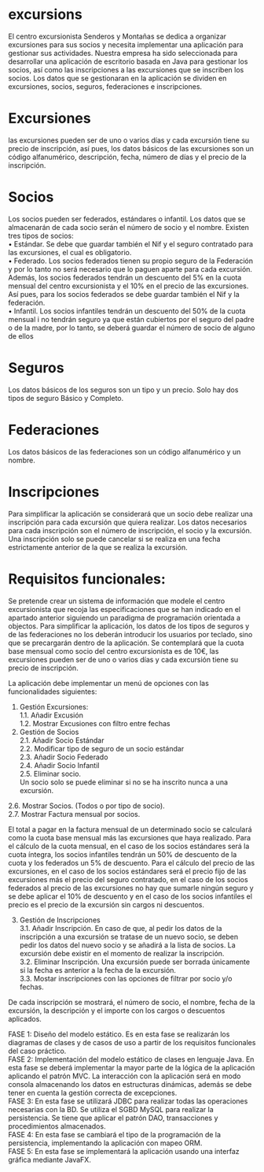 # excursions
El centro excursionista Senderos y Montañas se dedica a organizar excursiones para
sus socios y necesita implementar una aplicación para gestionar sus actividades.
Nuestra empresa ha sido seleccionada para desarrollar una aplicación de escritorio
basada en Java para gestionar los socios, así como las inscripciones a las excursiones
que se inscriben los socios.
Los datos que se gestionaran en la aplicación se dividen en excursiones, socios,
seguros, federaciones e inscripciones. <br>

# Excursiones <br>
las excursiones pueden ser de uno o varios días y cada excursión tiene su precio de
inscripción, así pues, los datos básicos de las excursiones son un código alfanumérico,
descripción, fecha, número de días y el precio de la inscripción.
<br>

# Socios <br>
Los socios pueden ser federados, estándares o infantil. Los datos que se almacenarán
de cada socio serán el número de socio y el nombre. Existen tres tipos de socios:<br>
• Estándar. Se debe que guardar también el Nif y el seguro contratado para las
excursiones, el cual es obligatorio.<br>
• Federado. Los socios federados tienen su propio seguro de la Federación y por
lo tanto no será necesario que lo paguen aparte para cada excursión. Además,
los socios federados tendrán un descuento del 5% en la cuota mensual del
centro excursionista y el 10% en el precio de las excursiones. Así pues, para los
socios federados se debe guardar también el Nif y la federación.<br>
• Infantil. Los socios infantiles tendrán un descuento del 50% de la cuota mensual
i no tendrán seguro ya que están cubiertos por el seguro del padre o de la madre,
por lo tanto, se deberá guardar el número de socio de alguno de ellos<br>

# Seguros <br>

Los datos básicos de los seguros son un tipo y un precio. Solo hay dos tipos de seguro
Básico y Completo.<br>

# Federaciones<br>
Los datos básicos de las federaciones son un código alfanumérico y un nombre.

# Inscripciones<br>
Para simplificar la aplicación se considerará que un socio debe realizar una inscripción
para cada excursión que quiera realizar.
Los datos necesarios para cada inscripción son el número de inscripción, el socio y la
excursión.
Una inscripción solo se puede cancelar si se realiza en una fecha estrictamente anterior
de la que se realiza la excursión. <br>

# Requisitos funcionales: <br>
Se pretende crear un sistema de información que modele el centro excursionista que
recoja las especificaciones que se han indicado en el apartado anterior siguiendo un
paradigma de programación orientada a objectos.
Para simplificar la aplicación, los datos de los tipos de seguros y de las federaciones no
los deberán introducir los usuarios por teclado, sino que se precargarán dentro de la
aplicación.
Se contemplará que la cuota base mensual como socio del centro excursionista es de
10€, las excursiones pueden ser de uno o varios días y cada excursión tiene su precio
de inscripción. <br>

La aplicación debe implementar un menú de opciones con las funcionalidades
siguientes:<br>
1. Gestión Excursiones:<br>
1.1. Añadir Excusión<br>
1.2. Mostrar Excusiones con filtro entre fechas<br>
2. Gestión de Socios <br>
2.1. Añadir Socio Estándar <br>
2.2. Modificar tipo de seguro de un socio estándar <br>
2.3. Añadir Socio Federado <br>
2.4. Añadir Socio Infantil <br>
2.5. Eliminar socio.<br>
Un socio solo se puede eliminar si no se ha inscrito nunca a una
excursión.<br>

2.6. Mostrar Socios. (Todos o por tipo de socio). <br>
2.7. Mostrar Factura mensual por socios. <br>

El total a pagar en la factura mensual de un determinado socio se
calculará como la cuota base mensual más las excursiones que haya
realizado.
Para el cálculo de la cuota mensual, en el caso de los socios estándares
será la cuota íntegra, los socios infantiles tendrán un 50% de descuento
de la cuota y los federados un 5% de descuento.
Para el cálculo del precio de las excursiones, en el caso de los socios
estándares será el precio fijo de las excursiones más el precio del seguro
contratado, en el caso de los socios federados al precio de las
excursiones no hay que sumarle ningún seguro y se debe aplicar el 10% de descuento y en el caso de los socios infantiles el precio es el precio
de la excursión sin cargos ni descuentos.<br> 

3. Gestión de Inscripciones<br> 
3.1. Añadir Inscripción.
En caso de que, al pedir los datos de la inscripción a una 
excursión se tratase de un nuevo socio, se deben pedir los datos del nuevo
socio y se añadirá a la lista de socios. La excursión debe existir en el momento
de realizar la inscripción.<br>
3.2. Eliminar Inscripción. Una excursión puede ser borrada únicamente si la fecha
es anterior a la fecha de la excursión.<br>
3.3. Mostar inscripciones con las opciones de filtrar por socio y/o fechas.

De cada inscripción se mostrará, el número de socio, el nombre, fecha
de la excursión, la descripción y el importe con los cargos o descuentos
aplicados. <br>

FASE 1: Diseño del modelo estático. Es en esta fase se realizarán los diagramas de
clases y de casos de uso a partir de los requisitos funcionales del caso práctico. <br>
FASE 2: Implementación del modelo estático de clases en lenguaje Java. En esta fase
se deberá implementar la mayor parte de la lógica de la aplicación aplicando el patrón
MVC. La interacción con la aplicación será en modo consola almacenando los datos en
estructuras dinámicas, además se debe tener en cuenta la gestión correcta de
excepciones. <br>
FASE 3: En esta fase se utilizará JDBC para realizar todas las operaciones necesarias
con la BD. Se utiliza el SGBD MySQL para realizar la persistencia. Se tiene que aplicar
el patrón DAO, transacciones y procedimientos almacenados. <br>
FASE 4: En esta fase se cambiará el tipo de la programación de la persistencia,
implementando la aplicación con mapeo ORM. <br>
FASE 5: En esta fase se implementará la aplicación usando una interfaz gráfica
mediante JavaFX. <br>
